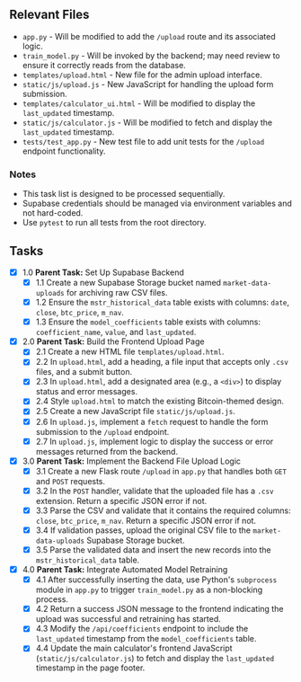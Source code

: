 ## Relevant Files

- `app.py` - Will be modified to add the `/upload` route and its associated logic.
- `train_model.py` - Will be invoked by the backend; may need review to ensure it correctly reads from the database.
- `templates/upload.html` - New file for the admin upload interface.
- `static/js/upload.js` - New JavaScript for handling the upload form submission.
- `templates/calculator_ui.html` - Will be modified to display the `last_updated` timestamp.
- `static/js/calculator.js` - Will be modified to fetch and display the `last_updated` timestamp.
- `tests/test_app.py` - New test file to add unit tests for the `/upload` endpoint functionality.

### Notes

- This task list is designed to be processed sequentially.
- Supabase credentials should be managed via environment variables and not hard-coded.
- Use `pytest` to run all tests from the root directory.

## Tasks

- [x] 1.0 **Parent Task:** Set Up Supabase Backend
  - [x] 1.1 Create a new Supabase Storage bucket named `market-data-uploads` for archiving raw CSV files.
  - [x] 1.2 Ensure the `mstr_historical_data` table exists with columns: `date`, `close`, `btc_price`, `m_nav`.
  - [x] 1.3 Ensure the `model_coefficients` table exists with columns: `coefficient_name`, `value`, and `last_updated`.

- [x] 2.0 **Parent Task:** Build the Frontend Upload Page
  - [x] 2.1 Create a new HTML file `templates/upload.html`.
  - [x] 2.2 In `upload.html`, add a heading, a file input that accepts only `.csv` files, and a submit button.
  - [x] 2.3 In `upload.html`, add a designated area (e.g., a `<div>`) to display status and error messages.
  - [x] 2.4 Style `upload.html` to match the existing Bitcoin-themed design.
  - [x] 2.5 Create a new JavaScript file `static/js/upload.js`.
  - [x] 2.6 In `upload.js`, implement a `fetch` request to handle the form submission to the `/upload` endpoint.
  - [x] 2.7 In `upload.js`, implement logic to display the success or error messages returned from the backend.

- [x] 3.0 **Parent Task:** Implement the Backend File Upload Logic
  - [x] 3.1 Create a new Flask route `/upload` in `app.py` that handles both `GET` and `POST` requests.
  - [x] 3.2 In the `POST` handler, validate that the uploaded file has a `.csv` extension. Return a specific JSON error if not.
  - [x] 3.3 Parse the CSV and validate that it contains the required columns: `close`, `btc_price`, `m_nav`. Return a specific JSON error if not.
  - [x] 3.4 If validation passes, upload the original CSV file to the `market-data-uploads` Supabase Storage bucket.
  - [x] 3.5 Parse the validated data and insert the new records into the `mstr_historical_data` table.

- [x] 4.0 **Parent Task:** Integrate Automated Model Retraining
  - [x] 4.1 After successfully inserting the data, use Python's `subprocess` module in `app.py` to trigger `train_model.py` as a non-blocking process.
  - [x] 4.2 Return a success JSON message to the frontend indicating the upload was successful and retraining has started.
  - [x] 4.3 Modify the `/api/coefficients` endpoint to include the `last_updated` timestamp from the `model_coefficients` table.
  - [x] 4.4 Update the main calculator's frontend JavaScript (`static/js/calculator.js`) to fetch and display the `last_updated` timestamp in the page footer.
